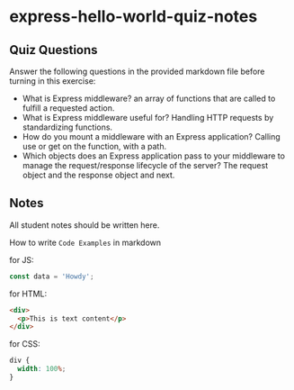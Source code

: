 # express-hello-world-quiz-notes

## Quiz Questions

Answer the following questions in the provided markdown file before turning in this exercise:

- What is Express middleware?
  an array of functions that are called to fulfill a requested action.
- What is Express middleware useful for?
  Handling HTTP requests by standardizing functions.
- How do you mount a middleware with an Express application?
  Calling use or get on the function, with a path.
- Which objects does an Express application pass to your middleware to manage the request/response lifecycle of the server?
  The request object and the response object and next.

## Notes

All student notes should be written here.

How to write `Code Examples` in markdown

for JS:

```javascript
const data = 'Howdy';
```

for HTML:

```html
<div>
  <p>This is text content</p>
</div>
```

for CSS:

```css
div {
  width: 100%;
}
```
